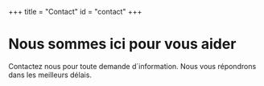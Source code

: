 +++
title = "Contact"
id = "contact"
+++

# Nous sommes ici pour vous aider

Contactez nous pour toute demande d´information.
Nous vous répondrons dans les meilleurs délais.
